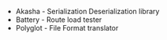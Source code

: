 * Akasha - Serialization Deserialization library
* Battery - Route load tester
* Polyglot - File Format translator
